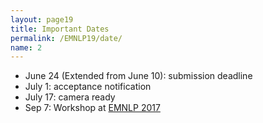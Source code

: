 ```yaml
---
layout: page19
title: Important Dates
permalink: /EMNLP19/date/
name: 2
---
```

* June 24 (Extended from June 10):  submission deadline 
* July 1: acceptance notification 
* July 17: camera ready 
* Sep 7: Workshop at [EMNLP 2017](http://www.emnlp2017.net)


